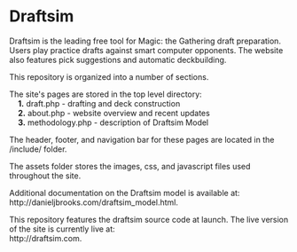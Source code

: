 <h1>Draftsim</h1>

<p> Draftsim is the leading free tool for Magic: the Gathering draft preparation. 
  Users play practice drafts against smart computer opponents. 
  The website also features pick suggestions and automatic deckbuilding. 
</p>

<p> This repository is organized into a number of sections. </p>
<p>
  The site's pages are stored in the top level directory:<br>
  &nbsp;&nbsp;&nbsp;&nbsp;<b>1.</b> draft.php - drafting and deck construction <br>
  &nbsp;&nbsp;&nbsp;&nbsp;<b>2.</b> about.php - website overview and recent updates <br>
  &nbsp;&nbsp;&nbsp;&nbsp;<b>3.</b> methodology.php - description of Draftsim Model <br> 
</p>
<p>
  The header, footer, and navigation bar for these pages are located in the /include/ folder.
</p>
<p>
  The assets folder stores the images, css, and javascript files used throughout the site.  
</p>

<p>
  Additional documentation on the Draftsim model is available at: <br>
  http://danieljbrooks.com/draftsim_model.html.
</p>

<p> This repository features the draftsim source code at launch. 
  The live version of the site is currently live at: <br>
  http://draftsim.com.
</p>
